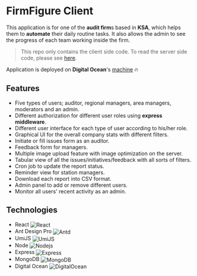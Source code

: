 # FirmFigure Client
This application is for one of the **audit firm**s based in **KSA**, which helps them to **automate** their daily routine tasks. It also allows the admin to see the progress of each team working inside the firm.

> This repo only contains the client side code. To read the server side code, please see [here](https://github.com/iAmmar7/Petromin-BE).

Application is deployed on **Digital Ocean**'s [machine](https://157.245.20.65:4000) :fire:

## Features
- Five types of users; auditor, regional managers, area managers, moderators and an admin.
- Different authorization for different user roles using **express middleware**.
- Different user interface for each type of user according to his/her role.
- Graphical UI for the overall company stats with different filters.
- Initiate or fill issues form as an auditor.
- Feedback form for managers.
- Multiple image upload feature with image optimization on the server.
- Tabular view of all the issues/initiatives/feedback with all sorts of filters.
- Cron job to update the report status.
- Reminder view for station managers.
- Download each report into CSV format.
- Admin panel to add or remove different users.
- Monitor all users' recent activity as an admin.

## Technologies
- React <img align="center" alt="React" src="https://img.shields.io/badge/-React-45b8d8?style=flat-square&logo=react&logoColor=white" />
- Ant Design Pro <img align="center" alt="Antd" src="https://img.shields.io/badge/-Ant%20Design-0170FE?style=flat-square&logo=antdesign&logoColor=white" />
- UmiJS <img align="center" alt="UmiJS" src="https://img.shields.io/badge/-UmiJS-1A90FD?style=flat-square&logo=umijs&logoColor=white" />
- Node <img align="center" alt="Nodejs" src="https://img.shields.io/badge/-Nodejs-43853d?style=flat-square&logo=Node.js&logoColor=white" />
- Express <img align="center" alt="Express" src="https://img.shields.io/badge/-Express-000000?style=flat-square&logo=express&logoColor=white" />
- MongoDB <img align="center" alt="MongoDB" src="https://img.shields.io/badge/-MongoDB-13aa52?style=flat-square&logo=mongodb&logoColor=white" />
- Digital Ocean <img align="center" alt="DigitalOcean" src="https://img.shields.io/badge/-DigitalOcean-0068FD?style=flat-square&logo=digitalocean&logoColor=white" />

